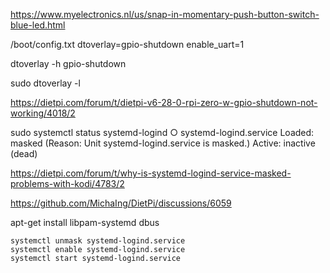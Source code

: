 https://www.myelectronics.nl/us/snap-in-momentary-push-button-switch-blue-led.html

/boot/config.txt
dtoverlay=gpio-shutdown
enable_uart=1

dtoverlay -h gpio-shutdown

sudo dtoverlay -l

https://dietpi.com/forum/t/dietpi-v6-28-0-rpi-zero-w-gpio-shutdown-not-working/4018/2

sudo systemctl status systemd-logind
○ systemd-logind.service
Loaded: masked (Reason: Unit systemd-logind.service is masked.)
Active: inactive (dead)

https://dietpi.com/forum/t/why-is-systemd-logind-service-masked-problems-with-kodi/4783/2

https://github.com/MichaIng/DietPi/discussions/6059

apt-get install libpam-systemd dbus

```
systemctl unmask systemd-logind.service
systemctl enable systemd-logind.service
systemctl start systemd-logind.service
```
